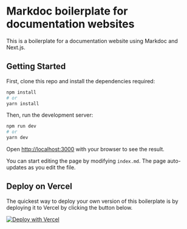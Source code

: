# Markdoc boilerplate for documentation websites

This is a boilerplate for a documentation website using Markdoc and Next.js.

## Getting Started

First, clone this repo and install the dependencies required:

```bash
npm install
# or
yarn install
```

Then, run the development server:

```bash
npm run dev
# or
yarn dev
```

Open [http://localhost:3000](http://localhost:3000) with your browser to see the result.

You can start editing the page by modifying `index.md`. The page auto-updates as you edit the file.

## Deploy on Vercel

The quickest way to deploy your own version of this boilerplate is by deploying it to Vercel by clicking the button below.

[![Deploy with Vercel](https://vercel.com/button)](https://vercel.com/new/clone?repository-url=https://github.com/markdoc/examples/boilerplate)
